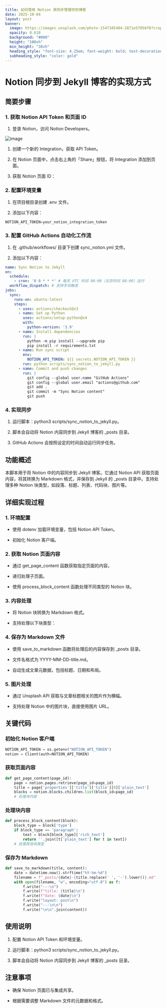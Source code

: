```yaml
---
title: 如何使用 Notion 来同步管理你的博客
date: 2025-10-04
layout: post
banner:
  image: https://images.unsplash.com/photo-1547105484-2871e57056f8?crop=entropy&cs=tinysrgb&fit=max&fm=jpg&ixid=M3w2OTIwMzJ8MHwxfHJhbmRvbXx8fHx8fHx8fDE3NTk2MDkyMDd8&ixlib=rb-4.1.0&q=80&w=1080
  opacity: 0.618
  background: "#000"
  height: "100vh"
  min_height: "38vh"
  heading_style: "font-size: 4.25em; font-weight: bold; text-decoration: underline"
  subheading_style: "color: gold"
---
```


# Notion 同步到 Jekyll 博客的实现方式

## 简要步骤

### 1. 获取 Notion API Token 和页面 ID

1. 登录 Notion，访问 Notion Developers。

![image](https://prod-files-secure.s3.us-west-2.amazonaws.com/a7a0cc5a-89b9-4cda-8686-1fba0ca52f40/d19c1afe-dea5-4312-9333-786b0ba83054/image.png?X-Amz-Algorithm=AWS4-HMAC-SHA256&X-Amz-Content-Sha256=UNSIGNED-PAYLOAD&X-Amz-Credential=ASIAZI2LB466ZIZKZCWC%2F20251004%2Fus-west-2%2Fs3%2Faws4_request&X-Amz-Date=20251004T202006Z&X-Amz-Expires=3600&X-Amz-Security-Token=IQoJb3JpZ2luX2VjEMn%2F%2F%2F%2F%2F%2F%2F%2F%2F%2FwEaCXVzLXdlc3QtMiJHMEUCIG3OCWVPPBa40%2FQdOULyAFl7KNOwkflmrAfHI0DqsFe9AiEA4zZSk8rp21XmyeSuEnuG2Va4DbDKHSeEi9ATAr8puQMq%2FwMIYhAAGgw2Mzc0MjMxODM4MDUiDDaJXb94ISO8chtVdCrcA1gai9cChRvj58a6H1WTKsSvJiBTe8t6qnMC0PMhKs2iMD4LdNASQEFzQa7twmCmHbl4tXUgDucyj3KneUUWj3wQ0cTnDFTSckYbr7QIRcom%2BQjqlHwbbNJryxmkBF9S0Z0G00DbraBRnpJZgqeHRZISzsy%2FPPI03C7nn3zyfSpj68Ok0WAtcsaw5gieUshhft9HqhDKkRKNr10aQr29tT3xiOPnEEKMkAK%2FX2ghHFOTCB70%2BVNFOmcLx5Kve2uQbcNJeCjk9ss5fm931bY63%2FtgvB0lbg5r7WDAmPEs7zdVPwjfO7UDU2NmQPfUaVrAXX2vpbmdQGtGMrdwKAnV9utW5abYUEceudjLHhwD0%2FbdcKpVtsti1WQF4f%2FeoEf%2BLx6MiEglSEpjECSGh4ylU4MoV1koMlT%2FK8tpX3Hhu7SLijB6N2JhO13qhx8vKwz8pK9qjUA6IO7tXQrN8wIaHtTvW5Oay0FtmOC9jiZirxjTZf%2Bcu979V30mAsQDQX1IlokoFK%2FSsCkaptHnnWOEYvNkQdNoGY6Y2oCK8djadttDoBZwiVsoV1QoQ86GExZkpS4l67EEQTBg99s%2FicMQ02e59Qkk0tkN8pAp3QKdWbZ8Al1j14IyOF20PPGgMOqihccGOqUBn4eEDJrxuXwWdcGnCgs7rfzlizYH9V%2Bmg4S%2FO%2FBPJ1iNb9vQOzbJRNC0dz1%2Bv%2BmaAt%2FNxmNZptr%2BHusmXLIBhlc7DVyVGzdp1SACcOr1B7UvHfugsTgE5BVIa8lNFzak3vcx9b2BuBQOHfsA1N%2FJuPpQnRJW7hwhDVIEadflqI1nDnys3lv5Xh3VmQTfA8g0tnDKFhfnVu%2B7cvXsKjrXNsAU4iCC&X-Amz-Signature=28b5909b9f1b29b128bac34560e233fba3d9f9155aef62060387218d4a2cc6a1&X-Amz-SignedHeaders=host&x-amz-checksum-mode=ENABLED&x-id=GetObject)

1. 创建一个新的 Integration，获取 API Token。

1. 在 Notion 页面中，点击右上角的「Share」按钮，将 Integration 添加到页面。

1. 获取 Notion 页面 ID：


### 2. 配置环境变量

1. 在项目根目录创建 .env 文件。

1. 添加以下内容：

```javascript
NOTION_API_TOKEN=your_notion_integration_token
```

### 3. 配置 GitHub Actions 自动化工作流

1. 在 .github/workflows/ 目录下创建 sync_notion.yml 文件。

1. 添加以下内容：

```yaml
name: Sync Notion to Jekyll
on:
  schedule:
    - cron: '0 0 * * *' # 每天 UTC 时间 00:00（北京时间 08:00）运行
  workflow_dispatch: # 支持手动触发
jobs:
  sync:
    runs-on: ubuntu-latest
    steps:
      - uses: actions/checkout@v3
      - name: Set up Python
        uses: actions/setup-python@v4
        with:
          python-version: '3.9'
      - name: Install dependencies
        run: |
          python -m pip install --upgrade pip
          pip install -r requirements.txt
      - name: Run sync script
        env:
          NOTION_API_TOKEN: ${{ secrets.NOTION_API_TOKEN }}
        run: python scripts/sync_notion_to_jekyll.py
      - name: Commit and push changes
        run: |
          git config --global user.name "GitHub Actions"
          git config --global user.email "actions@github.com"
          git add .
          git commit -m "Sync Notion content"
          git push
```

### 4. 实现同步

1. 运行脚本：python3 scripts/sync_notion_to_jekyll.py。

1. 脚本会自动将 Notion 内容同步到 Jekyll 博客的 _posts 目录。

1. GitHub Actions 会按照设定的时间自动运行同步任务。

## 功能概述

本脚本用于将 Notion 中的内容同步到 Jekyll 博客。它通过 Notion API 获取页面内容，将其转换为 Markdown 格式，并保存到 Jekyll 的 _posts 目录中。支持处理多种 Notion 块类型，如段落、标题、列表、代码块、图片等。

## 详细实现过程

### 1. 环境配置

- 使用 dotenv 加载环境变量，包括 Notion API Token。

- 初始化 Notion 客户端。

### 2. 获取 Notion 页面内容

- 通过 get_page_content 函数获取指定页面的内容。

- 递归处理子页面。

- 使用 process_block_content 函数处理不同类型的 Notion 块。

### 3. 内容处理

- 将 Notion 块转换为 Markdown 格式。

- 支持处理以下块类型：


### 4. 保存为 Markdown 文件

- 使用 save_to_markdown 函数将处理后的内容保存到 _posts 目录。

- 文件名格式为 YYYY-MM-DD-title.md。

- 自动生成文章元数据，包括标题、日期和布局。

### 5. 图片处理

- 通过 Unsplash API 获取与文章标题相关的图片作为横幅。

- 支持处理 Notion 中的图片块，直接使用图片 URL。

## 关键代码

### 初始化 Notion 客户端

```python
NOTION_API_TOKEN = os.getenv("NOTION_API_TOKEN")
notion = Client(auth=NOTION_API_TOKEN)
```

### 获取页面内容

```python
def get_page_content(page_id):
    page = notion.pages.retrieve(page_id=page_id)
    title = page['properties']['title']['title'][0]['plain_text']
    blocks = notion.blocks.children.list(block_id=page_id)
    # 处理块内容
```

### 处理块内容

```python
def process_block_content(block):
    block_type = block['type']
    if block_type == 'paragraph':
        text = block[block_type]['rich_text']
        return ''.join([t['plain_text'] for t in text])
    # 处理其他块类型
```

### 保存为 Markdown

```python
def save_to_markdown(title, content):
    date = datetime.now().strftime("%Y-%m-%d")
    filename = f"_posts/{date}-{title.replace(' ', '-').lower()}.md"
    with open(filename, "w", encoding="utf-8") as f:
        f.write("---\n")
        f.write(f"title: {title}\n")
        f.write(f"date: {date}\n")
        f.write("layout: post\n")
        f.write("---\n\n")
        f.write("\n\n".join(content))
```

## 使用说明

1. 配置 Notion API Token 和环境变量。

1. 运行脚本：python3 scripts/sync_notion_to_jekyll.py。

1. 脚本会自动将 Notion 内容同步到 Jekyll 博客的 _posts 目录。

## 注意事项

- 确保 Notion 页面已与集成共享。

- 根据需要调整 Markdown 文件的元数据和格式。